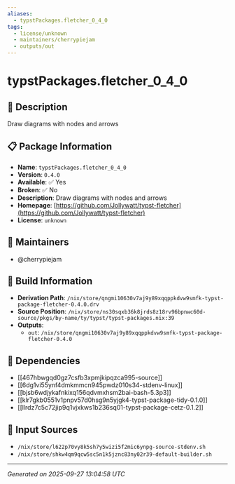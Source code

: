 ```yaml
---
aliases:
  - typstPackages.fletcher_0_4_0
tags:
  - license/unknown
  - maintainers/cherrypiejam
  - outputs/out
---
```


# typstPackages.fletcher_0_4_0

## 📝 Description

Draw diagrams with nodes and arrows

## 📋 Package Information

- **Name**: `typstPackages.fletcher_0_4_0`
- **Version**: `0.4.0`
- **Available**: ✅ Yes
- **Broken**: ✅ No
- **Description**: Draw diagrams with nodes and arrows
- **Homepage**: [https://github.com/Jollywatt/typst-fletcher](https://github.com/Jollywatt/typst-fletcher)
- **License**: `unknown`
## 👥 Maintainers

- @cherrypiejam


## 🔧 Build Information

- **Derivation Path**: `/nix/store/qngmi10630v7aj9y89xqqppkdvw9smfk-typst-package-fletcher-0.4.0.drv`
- **Source Position**: `/nix/store/ns30sqxb36k8jrds8z18rv96bpnwc60d-source/pkgs/by-name/ty/typst/typst-packages.nix:39`
- **Outputs**:
  - `out`:  `/nix/store/qngmi10630v7aj9y89xqqppkdvw9smfk-typst-package-fletcher-0.4.0`

## 🔗 Dependencies

- [[467hbwgqd0gz7csfb3xpmjkipqzca995-source]]
- [[6dg1vi55ynf4dmkmmcn945pwdz010s34-stdenv-linux]]
- [[bjsb6wdjykafnkixq156qdvmxhsm2bai-bash-5.3p3]]
- [[klr7gkb0551v1pnpv57d0hsg9n5yjgk4-typst-package-tidy-0.1.0]]
- [[llrdz7c5c72jip9q1vjxkws1b236sq01-typst-package-cetz-0.1.2]]

## 📁 Input Sources

- `/nix/store/l622p70vy8k5sh7y5wizi5f2mic6ynpg-source-stdenv.sh`
- `/nix/store/shkw4qm9qcw5sc5n1k5jznc83ny02r39-default-builder.sh`

---
*Generated on 2025-09-27 13:04:58 UTC*
